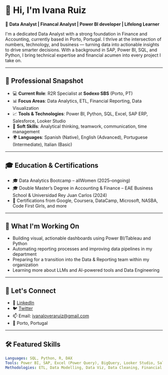 # 👋 Hi, I'm Ivana Ruiz

🎯 **Data Analyst | Financal Analyst | Power BI developer | Lifelong Learner**

I'm a dedicated Data Analyst with a strong foundation in Finance and Accounting, currently based in Porto, Portugal. I thrive at the intersection of numbers, technology, and business — turning data into actionable insights to drive smarter decisions. With a background in SAP, Power BI, SQL, and Python, I bring technical expertise and financial acumen into every project I take on.

---

## 💼 Professional Snapshot

- 💻 **Current Role**: R2R Specialist at **Sodexo SBS** (Porto, PT)  
- 📊 **Focus Areas**: Data Analytics, ETL, Financial Reporting, Data Visualization  
- 📈 **Tools & Technologies**: Power BI, Python, SQL, Excel, SAP ERP, Salesforce, Looker Studio  
- 🧠 **Soft Skills**: Analytical thinking, teamwork, communication, time management  
- 🌍 **Languages**: Spanish (Native), English (Advanced), Portuguese (Intermediate), Italian (Basic)

---

## 🎓 Education & Certifications

- 🎓 Data Analytics Bootcamp – allWomen (2025–ongoing)
- 🎓 Double Master’s Degree in Accounting & Finance – EAE Business School & Universidad Rey Juan Carlos (2024)
- 📜 Certifications from Google, Coursera, DataCamp, Microsoft, NASBA, Code First Girls, and more

---

## 🚀 What I'm Working On

- Building visual, actionable dashboards using Power BI/Tableau and Python  
- Automating reporting processes and improving data pipelines in my department
- Preparing for a transition into the Data & Reporting team within my organization  
- Learning more about LLMs and AI-powered tools and Data Engineering

---

## 🌱 Let's Connect

- 💼 [LinkedIn](https://www.linkedin.com/in/ivanacaridadloveraruiz/)  
- 🐦 [Twitter](https://twitter.com/ivanaclovera)  
- 📫 Email: ivanaloveraruiz@gmail.com  
- 📍 Porto, Portugal

---

## 🛠️ Featured Skills

```yaml
Languages: SQL, Python, R, DAX  
Tools: Power BI, SAP, Excel (Power Query), BigQuery, Looker Studio, Salesforce, AWS, Google Cloud, Alteryx
Methodologies: ETL, Data Modelling, Data Viz, Data Cleaning, Financial Modeling, Agile/Scrum, Project Management Tools
